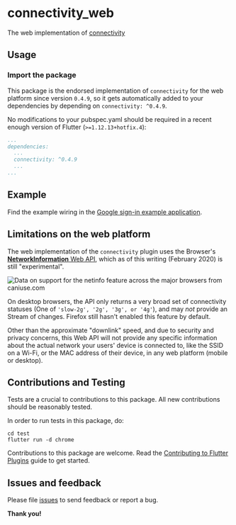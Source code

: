 # connectivity_web

The web implementation of [connectivity](https://pub.dev/connectivity/connectivity)

## Usage

### Import the package

This package is the endorsed implementation of `connectivity` for the web platform since version `0.4.9`, so it gets automatically added to your dependencies by depending on `connectivity: ^0.4.9`.

No modifications to your pubspec.yaml should be required in a recent enough version of Flutter (`>=1.12.13+hotfix.4`):

```yaml
...
dependencies:
  ...
  connectivity: ^0.4.9
  ...
...
```

## Example

Find the example wiring in the [Google sign-in example application](https://github.com/flutter/plugins/blob/master/packages/connectivity/connectivity/example/lib/main.dart).

## Limitations on the web platform

The web implementation of the `connectivity` plugin uses the Browser's [**NetworkInformation** Web API](https://developer.mozilla.org/en-US/docs/Web/API/NetworkInformation), which as of this writing (February 2020) is still "experimental".

![Data on support for the netinfo feature across the major browsers from caniuse.com](https://caniuse.bitsofco.de/image/netinfo.png)

On desktop browsers, the API only returns a very broad set of connectivity statuses (One of `'slow-2g', '2g', '3g', or '4g'`), and may *not* provide an Stream of changes. Firefox still hasn't enabled this feature by default.

Other than the approximate "downlink" speed, and due to security and privacy concerns, this Web API will not provide any specific information about the actual network your users' device is connected to, like the SSID on a Wi-Fi, or the MAC address of their device, in any web platform (mobile or desktop).

## Contributions and Testing

Tests are a crucial to contributions to this package. All new contributions should be reasonably tested.

In order to run tests in this package, do:

```
cd test
flutter run -d chrome
```

Contributions to this package are welcome. Read the [Contributing to Flutter Plugins](https://github.com/flutter/plugins/blob/master/CONTRIBUTING.md) guide to get started.

## Issues and feedback

Please file [issues](https://github.com/flutter/flutter/issues/new)
to send feedback or report a bug.

**Thank you!**
